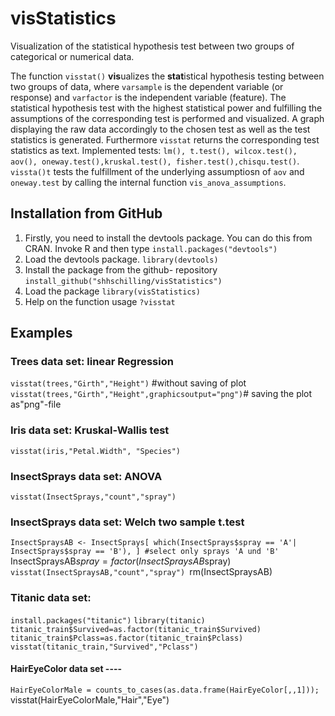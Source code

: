 # visStatistics

 Visualization of the statistical hypothesis test between two groups of categorical or numerical data.

 The function `visstat()` **vis**ualizes the **stat**istical hypothesis testing between two groups of data, where `varsample` is the dependent variable (or response) and `varfactor` is the independent variable (feature).
 The statistical hypothesis test with the highest statistical power and fulfilling the assumptions of the corresponding test is performed and visualized.
 A graph displaying the raw data accordingly to the chosen test as well as the test statistics is generated. Furthermore
 `visstat` returns the corresponding test statistics as text.
  Implemented tests: `lm(), t.test(), wilcox.test(), aov(), oneway.test(),kruskal.test(), fisher.test(),chisqu.test()`.
`vissta()t` tests the fulfillment of the underlying assumptiosn of `aov` and `oneway.test` by calling the internal function `vis_anova_assumptions`.




## Installation from GitHub
1. Firstly, you need to install the devtools package. You can do this from CRAN. Invoke R and then type
`install.packages("devtools")`
2.  Load the devtools package.
`library(devtools)`
3. Install the package from the github- repository
`install_github("shhschilling/visStatistics")`
4. Load the package 
`library(visStatistics)`
5. Help on the function usage
`?visstat`

## Examples 
### Trees data set: linear Regression
`visstat(trees,"Girth","Height")` #without saving of plot
`visstat(trees,"Girth","Height",graphicsoutput="png")`# saving the plot as"png"-file

###  Iris data set: Kruskal-Wallis test
`visstat(iris,"Petal.Width", "Species")`


###  InsectSprays  data set: ANOVA
`visstat(InsectSprays,"count","spray")`

### InsectSprays data set: Welch two sample t.test
`InsectSpraysAB <- InsectSprays[ which(InsectSprays$spray == 'A'| InsectSprays$spray == 'B'), ] #select only sprays 'A und 'B'
`InsectSpraysAB$spray = factor(InsectSpraysAB$spray)
`visstat(InsectSpraysAB,"count","spray")
`rm(InsectSpraysAB)


###  Titanic data set:  

`install.packages("titanic")`
`library(titanic)`
`titanic_train$Survived=as.factor(titanic_train$Survived)`
`titanic_train$Pclass=as.factor(titanic_train$Pclass)`
`visstat(titanic_train,"Survived","Pclass")`

#### HairEyeColor data set ----
`HairEyeColorMale = counts_to_cases(as.data.frame(HairEyeColor[,,1]));
`visstat(HairEyeColorMale,"Hair","Eye")
